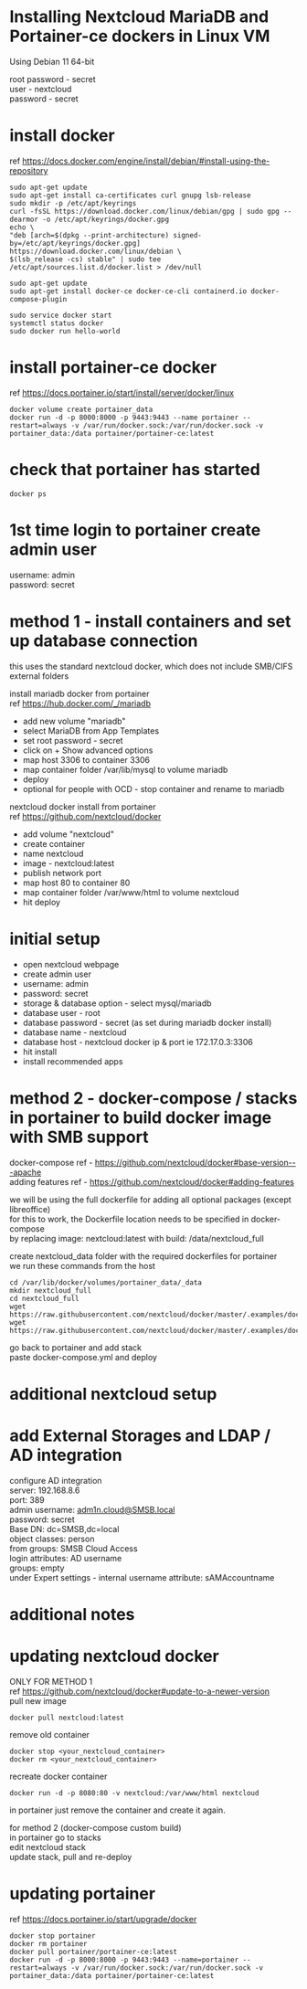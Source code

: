 # Installing Nextcloud MariaDB and Portainer-ce dockers in Linux VM

Using Debian 11 64-bit

root password - secret  
user - nextcloud  
password - secret  

# install docker
ref https://docs.docker.com/engine/install/debian/#install-using-the-repository

```
sudo apt-get update
sudo apt-get install ca-certificates curl gnupg lsb-release
sudo mkdir -p /etc/apt/keyrings
curl -fsSL https://download.docker.com/linux/debian/gpg | sudo gpg --dearmor -o /etc/apt/keyrings/docker.gpg
echo \
"deb [arch=$(dpkg --print-architecture) signed-by=/etc/apt/keyrings/docker.gpg] https://download.docker.com/linux/debian \
$(lsb_release -cs) stable" | sudo tee /etc/apt/sources.list.d/docker.list > /dev/null

sudo apt-get update
sudo apt-get install docker-ce docker-ce-cli containerd.io docker-compose-plugin

sudo service docker start
systemctl status docker
sudo docker run hello-world
```

# install portainer-ce docker 
ref https://docs.portainer.io/start/install/server/docker/linux

```
docker volume create portainer_data
docker run -d -p 8000:8000 -p 9443:9443 --name portainer --restart=always -v /var/run/docker.sock:/var/run/docker.sock -v portainer_data:/data portainer/portainer-ce:latest
```

# check that portainer has started
```
docker ps
```

# 1st time login to portainer create admin user
username: admin  
password: secret

# method 1 - install containers and set up database connection
this uses the standard nextcloud docker, which does not include SMB/CIFS external folders

install mariadb docker from portainer  
ref https://hub.docker.com/_/mariadb  
- add new volume "mariadb"
- select MariaDB from App Templates
- set root password - secret
- click on + Show advanced options
- map host 3306 to container 3306
- map container folder /var/lib/mysql to volume mariadb
- deploy
- optional for people with OCD - stop container and rename to mariadb

nextcloud docker install from portainer  
ref https://github.com/nextcloud/docker  
- add volume "nextcloud"
- create container
- name nextcloud
- image - nextcloud:latest
- publish network port
- map host 80 to container 80
- map container folder /var/www/html to volume nextcloud
- hit deploy

# initial setup
- open nextcloud webpage
- create admin user
- username: admin
- password: secret
- storage & database option - select mysql/mariadb
- database user - root
- database password - secret (as set during mariadb docker install)
- database name - nextcloud
- database host - nextcloud docker ip & port ie 172.17.0.3:3306
- hit install
- install recommended apps

# method 2 - docker-compose / stacks in portainer to build docker image with SMB support
docker-compose ref - https://github.com/nextcloud/docker#base-version---apache  
adding features ref - https://github.com/nextcloud/docker#adding-features  

we will be using the full dockerfile for adding all optional packages (except libreoffice)  
for this to work, the Dockerfile location needs to be specified in docker-compose  
by replacing image: nextcloud:latest with build: /data/nextcloud_full  

create nextcloud_data folder with the required dockerfiles for portainer  
we run these commands from the host  

```
cd /var/lib/docker/volumes/portainer_data/_data
mkdir nextcloud_full
cd nextcloud_full
wget https://raw.githubusercontent.com/nextcloud/docker/master/.examples/dockerfiles/full/apache/Dockerfile
wget https://raw.githubusercontent.com/nextcloud/docker/master/.examples/dockerfiles/full/apache/supervisord.conf
```

go back to portainer and add stack  
paste docker-compose.yml and deploy

# additional nextcloud setup

# add External Storages and LDAP / AD integration
configure AD integration  
server: 192.168.8.6  
port: 389  
admin username: adm1n.cloud@SMSB.local  
password: secret  
Base DN: dc=SMSB,dc=local  
object classes: person  
from groups: SMSB Cloud Access  
login attributes: AD username  
groups: empty  
under Expert settings - internal username attribute: sAMAccountname  


# additional notes

# updating nextcloud docker

ONLY FOR METHOD 1  
ref https://github.com/nextcloud/docker#update-to-a-newer-version  
pull new image  
```
docker pull nextcloud:latest
```
remove old container
```
docker stop <your_nextcloud_container>
docker rm <your_nextcloud_container>
```
recreate docker container
```
docker run -d -p 8080:80 -v nextcloud:/var/www/html nextcloud
```

in portainer just remove the container and create it again.

for method 2 (docker-compose custom build)  
in portainer go to stacks  
edit nextcloud stack  
update stack, pull and re-deploy  

# updating portainer
ref https://docs.portainer.io/start/upgrade/docker
```
docker stop portainer
docker rm portainer
docker pull portainer/portainer-ce:latest
docker run -d -p 8000:8000 -p 9443:9443 --name=portainer --restart=always -v /var/run/docker.sock:/var/run/docker.sock -v portainer_data:/data portainer/portainer-ce:latest
```
